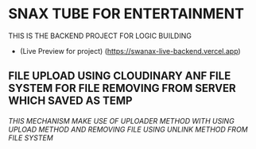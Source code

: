# SNAX TUBE FOR ENTERTAINMENT
 
 THIS IS THE BACKEND PROJECT FOR LOGIC BUILDING


 - (Live Preview for project)   (https://swanax-live-backend.vercel.app)



 ## FILE UPLOAD USING CLOUDINARY ANF FILE SYSTEM FOR FILE REMOVING FROM SERVER WHICH SAVED AS TEMP

 ######  THIS MECHANISM  MAKE USE OF UPLOADER METHOD WITH USING UPLOAD METHOD AND REMOVING FILE USING UNLINK METHOD FROM FILE SYSTEM